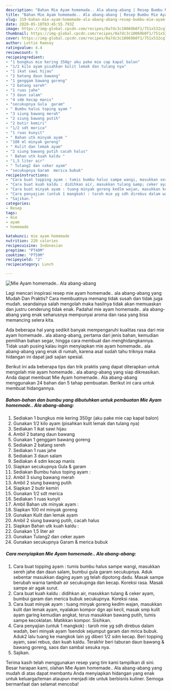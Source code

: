 ```yaml
---
description: "Bahan Mie Ayam homemade.. Ala abang-abang | Resep Bumbu Mie Ayam homemade.. Ala abang-abang Yang Bisa Manjain Lidah"
title: "Bahan Mie Ayam homemade.. Ala abang-abang | Resep Bumbu Mie Ayam homemade.. Ala abang-abang Yang Bisa Manjain Lidah"
slug: 319-bahan-mie-ayam-homemade-ala-abang-abang-resep-bumbu-mie-ayam-homemade-ala-abang-abang-yang-bisa-manjain-lidah
date: 2020-05-18T03:45:55.793Z
image: https://img-global.cpcdn.com/recipes/0a7dc3c10069b0f1/751x532cq70/mie-ayam-homemade-ala-abang-abang-foto-resep-utama.jpg
thumbnail: https://img-global.cpcdn.com/recipes/0a7dc3c10069b0f1/751x532cq70/mie-ayam-homemade-ala-abang-abang-foto-resep-utama.jpg
cover: https://img-global.cpcdn.com/recipes/0a7dc3c10069b0f1/751x532cq70/mie-ayam-homemade-ala-abang-abang-foto-resep-utama.jpg
author: Lottie Ramsey
ratingvalue: 4.4
reviewcount: 9
recipeingredient:
- "1 bungkus mie kering 350gr aku pake mie cap kapal balon"
- "1/2 kilo ayam pisahkan kulit lemak dan tulang nya"
- "1 ikat sawi hijau"
- "2 batang daun bawang"
- "1 genggam bawang goreng"
- "2 batang sereh"
- "1 ruas jahe"
- "3 daun salam"
- "4 sdm kecap manis"
- "secukupnya Gula  garam"
- " Bumbu halus toping ayam "
- "3 siung bawang merah"
- "2 siung bawang putih"
- "2 butir kemiri"
- "1/2 sdt merica"
- "1 ruas kunyit"
- " Bahan utk minyak ayam "
- "100 ml minyak goreng"
- " Kulit dan lemak ayam"
- "2 siung bawang putih cacah halus"
- " Bahan utk kuah kaldu "
- "1,5 liter air"
- " Tulang2 dan ceker ayam"
- "secukupnya Garam  merica bubuk"
recipeinstructions:
- "Cara buat topping ayam : tumis bumbu halus sampe wangi, masukkan sereh jahe dan daun salam, bumbui gula garam secukupnya. Aduk sebentar masukkan daging ayam yg telah dipotong dadu. Masak sampe berubah warna tambah air secukupnga dan kecap. Koreksi rasa. Masak sampe air agak surut."
- "Cara buat kuah kaldu : didihkan air, masukkan tulang &amp; ceker ayam, bumbui garam dan merica bubuk secukupnya. Koreksi rasa."
- "Cara buat minyak ayam : tuang minyak goreng kedlm wajan, masukkan kulit dan lemak ayam, nyalakan kompor dgn api kecil, masak smp kulit ayam garing kemudian angkat, terus masukkan bawang putih, tumis sampe kecoklatan. Matikkan kompor. Sisihkan."
- "Cara penyajian (untuk 1 mangkok) : taroh mie yg sdh direbus dalam wadah, beri minyak ayam 1sendok sejumput garam dan mrica bubuk. Aduk2 lalu tuang ke mangkok lain yg diberi 1/2 sdm kecap. Beri topping ayam, sawi rebus, dan kuah kaldu. Terakhir beri taburan daun bawang &amp; bawang goreng, saos dan sambal sesuka nya."
- "Sajikan."
categories:
- Resep
tags:
- mie
- ayam
- homemade

katakunci: mie ayam homemade 
nutrition: 220 calories
recipecuisine: Indonesian
preptime: "PT40M"
cooktime: "PT59M"
recipeyield: "2"
recipecategory: Lunch

---
```



![Mie Ayam homemade.. Ala abang-abang](https://img-global.cpcdn.com/recipes/0a7dc3c10069b0f1/751x532cq70/mie-ayam-homemade-ala-abang-abang-foto-resep-utama.jpg)

Lagi mencari inspirasi resep mie ayam homemade.. ala abang-abang yang Mudah Dan Praktis? Cara membuatnya memang tidak susah dan tidak juga mudah. seandainya salah mengolah maka hasilnya tidak akan memuaskan dan justru cenderung tidak enak. Padahal mie ayam homemade.. ala abang-abang yang enak seharusnya mempunyai aroma dan rasa yang bisa memancing selera kita.

Ada beberapa hal yang sedikit banyak mempengaruhi kualitas rasa dari mie ayam homemade.. ala abang-abang, pertama dari jenis bahan, kemudian pemilihan bahan segar, hingga cara membuat dan menghidangkannya. Tidak usah pusing kalau ingin menyiapkan mie ayam homemade.. ala abang-abang yang enak di rumah, karena asal sudah tahu triknya maka hidangan ini dapat jadi sajian spesial.




Berikut ini ada beberapa tips dan trik praktis yang dapat diterapkan untuk mengolah mie ayam homemade.. ala abang-abang yang siap dikreasikan. Anda dapat membuat Mie Ayam homemade.. Ala abang-abang menggunakan 24 bahan dan 5 tahap pembuatan. Berikut ini cara untuk membuat hidangannya.

<!--inarticleads1-->

##### Bahan-bahan dan bumbu yang dibutuhkan untuk pembuatan Mie Ayam homemade.. Ala abang-abang:

1. Sediakan 1 bungkus mie kering 350gr (aku pake mie cap kapal balon)
1. Gunakan 1/2 kilo ayam (pisahkan kulit lemak dan tulang nya)
1. Sediakan 1 ikat sawi hijau
1. Ambil 2 batang daun bawang
1. Gunakan 1 genggam bawang goreng
1. Sediakan 2 batang sereh
1. Sediakan 1 ruas jahe
1. Sediakan 3 daun salam
1. Sediakan 4 sdm kecap manis
1. Siapkan secukupnya Gula &amp; garam
1. Sediakan  Bumbu halus toping ayam :
1. Ambil 3 siung bawang merah
1. Ambil 2 siung bawang putih
1. Siapkan 2 butir kemiri
1. Gunakan 1/2 sdt merica
1. Sediakan 1 ruas kunyit
1. Ambil  Bahan utk minyak ayam :
1. Siapkan 100 ml minyak goreng
1. Gunakan  Kulit dan lemak ayam
1. Ambil 2 siung bawang putih, cacah halus
1. Siapkan  Bahan utk kuah kaldu :
1. Gunakan 1,5 liter air
1. Gunakan  Tulang2 dan ceker ayam
1. Gunakan secukupnya Garam &amp; merica bubuk




<!--inarticleads2-->

##### Cara menyiapkan Mie Ayam homemade.. Ala abang-abang:

1. Cara buat topping ayam : tumis bumbu halus sampe wangi, masukkan sereh jahe dan daun salam, bumbui gula garam secukupnya. Aduk sebentar masukkan daging ayam yg telah dipotong dadu. Masak sampe berubah warna tambah air secukupnga dan kecap. Koreksi rasa. Masak sampe air agak surut.
1. Cara buat kuah kaldu : didihkan air, masukkan tulang &amp; ceker ayam, bumbui garam dan merica bubuk secukupnya. Koreksi rasa.
1. Cara buat minyak ayam : tuang minyak goreng kedlm wajan, masukkan kulit dan lemak ayam, nyalakan kompor dgn api kecil, masak smp kulit ayam garing kemudian angkat, terus masukkan bawang putih, tumis sampe kecoklatan. Matikkan kompor. Sisihkan.
1. Cara penyajian (untuk 1 mangkok) : taroh mie yg sdh direbus dalam wadah, beri minyak ayam 1sendok sejumput garam dan mrica bubuk. Aduk2 lalu tuang ke mangkok lain yg diberi 1/2 sdm kecap. Beri topping ayam, sawi rebus, dan kuah kaldu. Terakhir beri taburan daun bawang &amp; bawang goreng, saos dan sambal sesuka nya.
1. Sajikan.




Terima kasih telah menggunakan resep yang tim kami tampilkan di sini. Besar harapan kami, olahan Mie Ayam homemade.. Ala abang-abang yang mudah di atas dapat membantu Anda menyiapkan hidangan yang enak untuk keluarga/teman ataupun menjadi ide untuk berbisnis kuliner. Semoga bermanfaat dan selamat mencoba!
